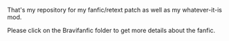 That's my repository for my fanfic/retext patch as well as my whatever-it-is mod.

Please click on the Bravifanfic folder to get more details about the fanfic.

